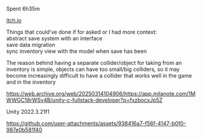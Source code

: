 Spent 6h35m

[itch.io](https://r1nge.itch.io/inventory-system)

Things that could've done if for asked or I had more context:  
abstract save system with an interface  
save data migration  
sync inventory view with the model when save has been  

The reason behind having a separate collider/object for taking from an inventory is simple, objects can have too small/big colliders, so it may become increasingly difficult to have a collider that works well in the game and in the inventory

https://web.archive.org/web/20250314104906/https://app.milanote.com/1MWWGC18rWSv4B/unity-c-fullstack-developer?p=fxzbocxJp5Z

Unity 2022.3.21f1


https://github.com/user-attachments/assets/938416a7-f56f-4147-b0f0-987e0b581f40

